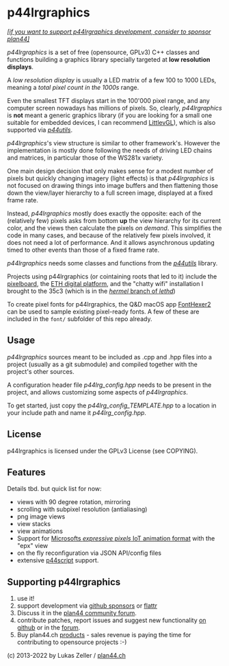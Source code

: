 
p44lrgraphics
=============

*[[if you want to support p44lrgraphics development, consider to sponsor plan44]](https://github.com/sponsors/plan44)*

*p44lrgraphics* is a set of free (opensource, GPLv3) C++ classes and functions building a graphics library specially targeted at **low resolution displays**.

A *low resolution display* is usually a LED matrix of a few 100 to 1000 LEDs, meaning a *total pixel count in the 1000s* range.

Even the smallest TFT displays start in the 100'000 pixel range, and any computer screen nowadays has millions of pixels. So, clearly, *p44lrgraphics* is **not** meant a generic graphics library (if you are looking for a small one suitable for embedded devices, I can recommend [LittlevGL](https://littlevgl.com)), which is also supported via [*p44utils*](https://github.com/plan44/p44utils).

*p44lrgraphics*'s view structure is similar to other framework's. However the implementation is mostly done following the needs of driving LED chains and matrices, in particular those of the WS281x variety.

One main design decision that only makes sense for a modest number of pixels but quickly changing imagery (light effects) is that *p44lrgraphics* is not focused on drawing things into image buffers and then flattening those down the view/layer hierarchy to a full screen image, displayed at a fixed frame rate.

Instead, *p44lrgraphics* mostly does exactly the opposite: each of the (relatively few) pixels asks from bottom **up** the view hierarchy for its current color, and the views then calculate the pixels *on demand*. This simplifies the code in many cases, and because of the relatively few pixels involved, it does not need a lot of performance. And it allows asynchronous updating timed to other events than those of a fixed frame rate.

*p44lrgraphics* needs some classes and functions from the [*p44utils*](https://github.com/plan44/p44utils) library.

Projects using p44lrgraphics (or cointaining roots that led to it) include
the [pixelboard](https://github.com/plan44/pixelboard-hardware), the [ETH digital platform](https://plan44.ch/custom/custom.php#leth), and the "chatty wifi" installation I brought to the 35c3 (which is in the [*hermel* branch of *lethd*](https://github.com/plan44/lethd/tree/hermeld))

To create pixel fonts for p44lrgraphics, the Q&D macOS app [FontHexer2](https://github.com/plan44/fonthexer2) can be used to sample existing pixel-ready fonts. A few of these are included in the `font/` subfolder of this repo already.

Usage
-----
*p44lrgraphics* sources meant to be included as .cpp and .hpp files into a project (usually as a git submodule) and compiled together with the project's other sources.

A configuration header file *p44lrg_config.hpp* needs to be present in the project, and allows customizing some aspects of *p44lrgraphics*.

To get started, just copy the *p44lrg_config_TEMPLATE.hpp* to a location in your include path and name it *p44lrg_config.hpp*.

License
-------

p44lrgraphics is licensed under the GPLv3 License (see COPYING).


Features
--------

Details tbd. but quick list for now:

- views with 90 degree rotation, mirroring
- scrolling with subpixel resolution (antialiasing)
- png image views
- view stacks
- view animations
- Support for [Microsofts *expressive pixels* IoT animation format](https://github.com/microsoft/ExpressivePixels/wiki/Animation-Format) with the "epx" view
- on the fly reconfiguration via JSON API/config files
- extensive [p44script](https://plan44.ch/p44-techdocs/en/script_ref/) support.


Supporting p44lrgraphics
------------------------

1. use it!
2. support development via [github sponsors](https://github.com/sponsors/plan44) or [flattr](https://flattr.com/@luz)
3. Discuss it in the [plan44 community forum](https://forum.plan44.ch/t/opensource-c-vdcd).
3. contribute patches, report issues and suggest new functionality [on github](https://github.com/plan44/p44lrgraphics) or in the [forum](https://forum.plan44.ch/t/opensource-c-vdcd).
5. Buy plan44.ch [products](https://plan44.ch/automation/products.php) - sales revenue is paying the time for contributing to opensource projects :-)

(c) 2013-2022 by Lukas Zeller / [plan44.ch](https://www.plan44.ch/opensource.php)
